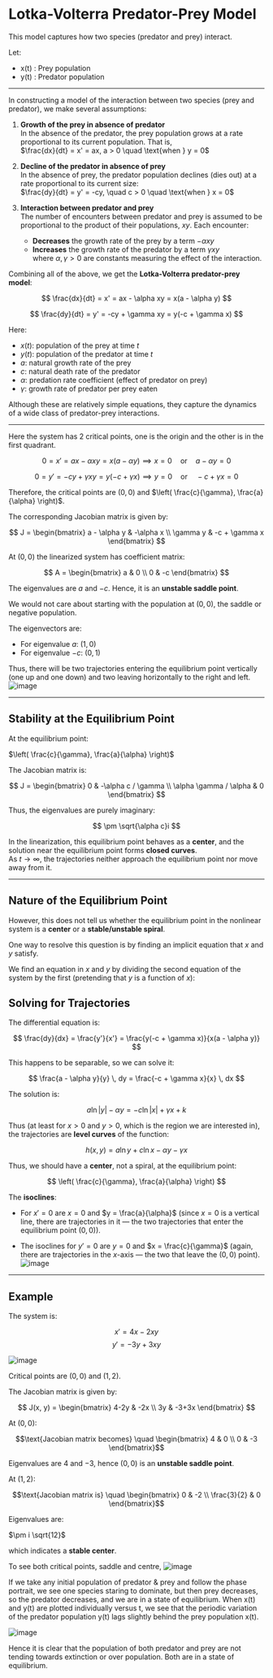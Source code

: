 # Lotka-Volterra Predator-Prey Model

This model captures how two species (predator and prey) interact.

Let:
-  x(t) \: Prey population
-  y(t) \: Predator population

---

In constructing a model of the interaction between two species (prey and predator), we make several assumptions:

1. **Growth of the prey in absence of predator**  
   In the absence of the predator, the prey population grows at a rate proportional to its current population. That is,  
   $\frac{dx}{dt} = x' = ax, a > 0 
   \quad \text{when } y = 0$
   

3. **Decline of the predator in absence of prey**  
   In the absence of prey, the predator population declines (dies out) at a rate proportional to its current size:  
   $\frac{dy}{dt} = y' = -cy, \quad c > 0 \quad \text{when } x = 0$

4. **Interaction between predator and prey**  
   The number of encounters between predator and prey is assumed to be proportional to the product of their populations, $xy$. Each encounter:
   - **Decreases** the growth rate of the prey by a term $-\alpha xy$
   - **Increases** the growth rate of the predator by a term $\gamma xy$  
   where $\alpha, \gamma > 0$ are constants measuring the effect of the interaction.

Combining all of the above, we get the **Lotka-Volterra predator-prey model**:

$$
\frac{dx}{dt} = x' = ax - \alpha xy = x(a - \alpha y)
$$

$$
\frac{dy}{dt} = y' = -cy + \gamma xy = y(-c + \gamma x)
$$

Here:
- $x(t)$: population of the prey at time $t$
- $y(t)$: population of the predator at time $t$
- $a$: natural growth rate of the prey
- $c$: natural death rate of the predator
- $\alpha$: predation rate coefficient (effect of predator on prey)
- $\gamma$: growth rate of predator per prey eaten

Although these are relatively simple equations, they capture the dynamics of a wide class of predator-prey interactions.

---

Here the system has 2 critical points, one is the origin and the other is in the first quadrant.

$$
0 = x' = ax - \alpha xy = x(a - \alpha y) \implies x = 0 \quad \text{or} \quad a - \alpha y = 0
$$

$$
0 = y' = -cy + \gamma xy = y(-c + \gamma x) \implies y = 0 \quad \text{or} \quad -c + \gamma x = 0
$$

Therefore, the critical points are $(0,0)$ and $\left( \frac{c}{\gamma}, \frac{a}{\alpha} \right)$.

The corresponding Jacobian matrix is given by:

$$
J = 
\begin{bmatrix}
a - \alpha y & -\alpha x \\
\gamma y & -c + \gamma x
\end{bmatrix}
$$

At $(0,0)$ the linearized system has coefficient matrix:

$$
A = 
\begin{bmatrix}
a & 0 \\
0 & -c
\end{bmatrix}
$$

The eigenvalues are $a$ and $-c$. Hence, it is an **unstable saddle point**.

We would not care about starting with the population at $(0,0)$, the saddle or negative population. 

The eigenvectors are:

- For eigenvalue $a$: $(1,0)$
- For eigenvalue $-c$: $(0,1)$

Thus, there will be two trajectories entering the equilibrium point vertically (one up and one down) and two leaving horizontally to the right and left.
![image](https://github.com/user-attachments/assets/0feee47b-e228-4764-9109-33e831fbd2d2)

---
## Stability at the Equilibrium Point

At the equilibrium point:


$\left( \frac{c}{\gamma}, \frac{a}{\alpha} \right)$


The Jacobian matrix is:


$$
J = \begin{bmatrix}
0 & -\alpha c / \gamma \\
\alpha \gamma / \alpha & 0
\end{bmatrix}
$$


Thus, the eigenvalues are purely imaginary:


$$
\pm \sqrt{\alpha c}i
$$

In the linearization, this equilibrium point behaves as a **center**, and the solution near the equilibrium point forms **closed curves**.  
As $t \to \infty$, the trajectories neither approach the equilibrium point nor move away from it.

---

## Nature of the Equilibrium Point

However, this does not tell us whether the equilibrium point in the nonlinear system is a **center** or a **stable/unstable spiral**.

One way to resolve this question is by finding an implicit equation that $x$ and $y$ satisfy.

We find an equation in $x$ and $y$ by dividing the second equation of the system by the first (pretending that $y$ is a function of $x$):


## Solving for Trajectories

The differential equation is:

$$
\frac{dy}{dx} = \frac{y'}{x'} = \frac{y(-c + \gamma x)}{x(a - \alpha y)}
$$

This happens to be separable, so we can solve it:

$$
\frac{a - \alpha y}{y} \, dy = \frac{-c + \gamma x}{x} \, dx
$$

The solution is:

$$
a \ln|y| - \alpha y = -c \ln|x| + \gamma x + k
$$

Thus (at least for $x > 0$ and $y > 0$, which is the region we are interested in), the trajectories are **level curves** of the function:

$$
h(x, y) = a \ln y + c \ln x - \alpha y - \gamma x
$$


Thus, we should have a **center**, not a spiral, at the equilibrium point:

$$
\left( \frac{c}{\gamma}, \frac{a}{\alpha} \right)
$$


The **isoclines**:

- For $x' = 0$ are $x = 0$ and $y = \frac{a}{\alpha}$ (since $x = 0$ is a vertical line, there are trajectories in it — the two trajectories that enter the equilibrium point $(0,0)$).

- The isoclines for $y' = 0$ are $y = 0$ and $x = \frac{c}{\gamma}$ (again, there are trajectories in the $x$-axis — the two that leave the $(0,0)$ point).
![image](https://github.com/user-attachments/assets/09ddc397-5d63-4210-904e-7ccb8b57b79b)

---

## Example

The system is:

$$
x' = 4x - 2xy
$$
$$
y' = -3y + 3xy
$$

![image](https://github.com/user-attachments/assets/484b5203-f61f-443d-be6b-e41c9b189c4b)


Critical points are $(0,0)$ and $(1,2)$.

The Jacobian matrix is given by:

$$
J(x, y) = \begin{bmatrix}
4-2y & -2x \\
3y & -3+3x
\end{bmatrix}
$$


At $(0,0)$:

$$\text{Jacobian matrix becomes} \quad 
\begin{bmatrix} 
4 & 0 \\ 
0 & -3 
\end{bmatrix}$$

Eigenvalues are $4$ and $-3$, hence $(0,0)$ is an **unstable saddle point**.

At $(1,2)$:

$$\text{Jacobian matrix is} \quad 
\begin{bmatrix} 
0 & -2 \\ 
\frac{3}{2} & 0 
\end{bmatrix}$$

Eigenvalues are:

$\pm i \sqrt{12}$

which indicates a **stable center**.

To see both critical points, saddle and centre,
![image](https://github.com/user-attachments/assets/b80af8b0-bbcd-4810-a344-557e77f850a7)



If we take any initial population of predator & prey and follow the phase portrait, we see one species staring to dominate, but then prey decreases, so the predator decreases, and we are in a state of equilibrium.
When x(t) and y(t) are plotted individually versus t, we see that the periodic variation of the predator population y(t) lags slightly behind the prey population x(t).

![image](https://github.com/user-attachments/assets/6b7f6946-24e1-46ca-a68f-c7afbe12f6e9)

Hence it is clear that the population of both predator and prey are not tending towards extinction or over population. Both are in a state of equilibrium.

